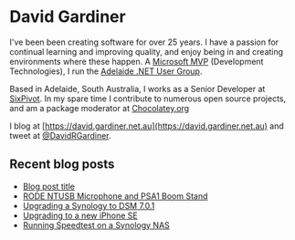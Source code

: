 # David Gardiner

I've been been creating software for over 25 years. I have a passion for continual learning and improving quality, and enjoy being in and creating environments where these happen. A [Microsoft MVP](https://mvp.microsoft.com/en-us/PublicProfile/5001655) (Development Technologies), I run the [Adelaide .NET User Group](https://www.adnug.net).

Based in Adelaide, South Australia, I works as a Senior Developer at [SixPivot](https://www.sixpivot.com.au). In my spare time I contribute to numerous open source projects, and am a package moderator at [Chocolatey.org](https://chocolatey.org)

I blog at [https://david.gardiner.net.au](https://david.gardiner.net.au) and tweet at [@DavidRGardiner](https://twitter.com/DavidRGardiner).

## Recent blog posts

<!--START_SECTION:posts-->
* [Blog post title](https:&#x2F;&#x2F;david.gardiner.net.au&#x2F;2022&#x2F;01&#x2F;speaking-at-dotnet-conference.html)
* [RODE NTUSB Microphone and PSA1 Boom Stand](https:&#x2F;&#x2F;david.gardiner.net.au&#x2F;2022&#x2F;01&#x2F;rode-mic-and-stand.html)
* [Upgrading a Synology to DSM 7.0.1](https:&#x2F;&#x2F;david.gardiner.net.au&#x2F;2022&#x2F;01&#x2F;dsm-7.html)
* [Upgrading to a new iPhone SE](https:&#x2F;&#x2F;david.gardiner.net.au&#x2F;2022&#x2F;01&#x2F;iphone-se.html)
* [Running Speedtest on a Synology NAS](https:&#x2F;&#x2F;david.gardiner.net.au&#x2F;2022&#x2F;01&#x2F;synology-speedtest.html)
<!--END_SECTION:posts-->